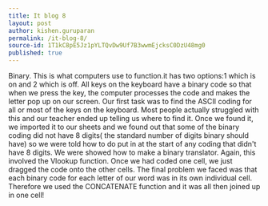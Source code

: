 ```yaml
---
title: It blog 8
layout: post
author: kishen.guruparan
permalink: /it-blog-8/
source-id: 1T1kC8pE5Jz1pYLTQvDw9Uf7B3wwmEjcksC0DzU48mg0
published: true
---
```

Binary. This is what computers use to function.it has two options:1 which is on and 2 which is off. All keys on the keyboard have a binary code so that when we press the key, the computer processes the code and makes the letter pop up on our screen. Our first task was to find the ASCII coding for all or most of the keys on the keyboard. Most people actually struggled with this and our teacher ended up telling us where to find it. Once we found it, we imported it to our sheets and we found out that some of the binary coding did not have 8 digits( the standard number of digits binary should have) so we were told how to do put in at the start of any coding that didn't have 8 digits. We were showed how to make a binary translator. Again, this involved the Vlookup function. Once we had coded one cell, we just dragged the code onto the other cells. The final problem we faced was that each binary code for each letter of our word was in its own individual cell. Therefore we used the CONCATENATE function and it was all then joined up in one cell!

